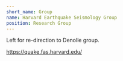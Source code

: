 ```yaml
---
short_name: Group
name: Harvard Earthquake Seismology Group
position: Research Group
---
```


Left for re-direction to Denolle group.

https://quake.fas.harvard.edu/